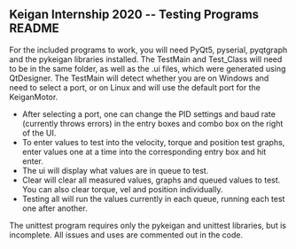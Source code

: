 ## Keigan Internship 2020 -- Testing Programs README

For the included programs to work, you will need PyQt5, pyserial, pyqtgraph and the pykeigan libraries installed. 
The TestMain and Test_Class will need to be in the same folder, as well as the .ui files, which were generated using QtDesigner.
The TestMain will detect whether you are on Windows and need to select a port, or on Linux and will use the default port for the KeiganMotor.
* After selecting a port, one can change the PID settings and baud rate (currently throws errors) in the entry boxes and combo box on the right of the UI.
* To enter values to test into the velocity, torque and position test graphs, enter values one at a time into the corresponding entry box and hit enter.
* The ui will display what values are in queue to test.
* Clear will clear all measured values, graphs and queued values to test. You can also clear torque, vel and position individually.
* Testing all will run the values currently in each queue, running each test one after another.

The unittest program requires only the pykeigan and unittest libraries, but is incomplete. All issues and uses are commented out in the code.

